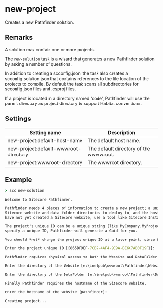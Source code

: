 new-project
===========
Creates a new Pathfinder solution.

Remarks
-------
A solution may contain one or more projects.

The `new-solution` task is a wizard that generates a new Pathfinder solution by asking a number of questions.

In addition to creating a scconfig.json, the task also creates a scconfig.solution.json that contains references
to the file location of the projects to compile. By default the task scans all subdirectories for scconfig.json files
and .csproj files.

If a project is located in a directory named 'code', Pathfinder will use the parent directory as project directory
to support Habitat conventions.

Settings
--------
| Setting name                          | Description                            | 
|---------------------------------------|----------------------------------------|
| new-project:default-host-name         | The default host name.                 |
| new-project:default-wwwroot-directory | The default directory of the wwwwroot. |
| new-project:wwwroot-directory         | The wwwroot directory.                |

Example
-------
```cmd
> scc new-solution

Welcome to Sitecore Pathfinder.

Pathfinder needs 4 pieces of information to create a new project; a unique Id for the project, the 
Sitecore website and data folder directories to deploy to, and the hostname of the website. If you 
have not yet created a Sitecore website, use a tool like Sitecore Instance Manager to create it for you.

The project's unique ID can be a unique string (like MyCompany.MyProject) or a Guid. If you do not 
specify a unique ID, Pathfinder will generate a Guid for you.

You should *not* change the project unique ID at a later point, since Sitecore item IDs are dependent on it.

Enter the project unique ID [{865DF9EF-7CB7-4AF4-9E9A-BE6C7AB0F19F}]:

Pathfinder requires physical access to both the Website and DataFolder directories to deploy packages.

Enter the directory of the Website [e:\inetpub\wwwroot\Pathfinder\Website]:

Enter the directory of the DataFolder [e:\inetpub\wwwroot\Pathfinder\Data]:

Finally Pathfinder requires the hostname of the Sitecore website.

Enter the hostname of the website [pathfinder]:

Creating project...
```

